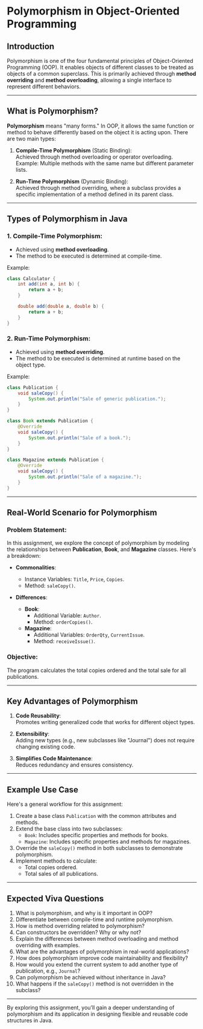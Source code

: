 # Polymorphism in Object-Oriented Programming

## Introduction

Polymorphism is one of the four fundamental principles of Object-Oriented Programming (OOP). It enables objects of different classes to be treated as objects of a common superclass. This is primarily achieved through **method overriding** and **method overloading**, allowing a single interface to represent different behaviors.

---

## What is Polymorphism?

**Polymorphism** means "many forms." In OOP, it allows the same function or method to behave differently based on the object it is acting upon. There are two main types:

1. **Compile-Time Polymorphism** (Static Binding):  
   Achieved through method overloading or operator overloading.  
   Example: Multiple methods with the same name but different parameter lists.

2. **Run-Time Polymorphism** (Dynamic Binding):  
   Achieved through method overriding, where a subclass provides a specific implementation of a method defined in its parent class.

---

## Types of Polymorphism in Java

### 1. **Compile-Time Polymorphism**:
- Achieved using **method overloading**.
- The method to be executed is determined at compile-time.

Example:
```java
class Calculator {
    int add(int a, int b) {
        return a + b;
    }

    double add(double a, double b) {
        return a + b;
    }
}
```

### 2. **Run-Time Polymorphism**:
- Achieved using **method overriding**.
- The method to be executed is determined at runtime based on the object type.

Example:
```java
class Publication {
    void saleCopy() {
        System.out.println("Sale of generic publication.");
    }
}

class Book extends Publication {
    @Override
    void saleCopy() {
        System.out.println("Sale of a book.");
    }
}

class Magazine extends Publication {
    @Override
    void saleCopy() {
        System.out.println("Sale of a magazine.");
    }
}
```

---

## Real-World Scenario for Polymorphism

### Problem Statement:

In this assignment, we explore the concept of polymorphism by modeling the relationships between **Publication**, **Book**, and **Magazine** classes. Here's a breakdown:

- **Commonalities**:
  - Instance Variables: `Title`, `Price`, `Copies`.
  - Method: `saleCopy()`.

- **Differences**:
  - **Book**:
    - Additional Variable: `Author`.
    - Method: `orderCopies()`.
  - **Magazine**:
    - Additional Variables: `OrderQty`, `CurrentIssue`.
    - Method: `receiveIssue()`.

### Objective:

The program calculates the total copies ordered and the total sale for all publications.

---

## Key Advantages of Polymorphism

1. **Code Reusability**:  
   Promotes writing generalized code that works for different object types.
   
2. **Extensibility**:  
   Adding new types (e.g., new subclasses like "Journal") does not require changing existing code.
   
3. **Simplifies Code Maintenance**:  
   Reduces redundancy and ensures consistency.

---

## Example Use Case

Here's a general workflow for this assignment:

1. Create a base class `Publication` with the common attributes and methods.
2. Extend the base class into two subclasses:
   - `Book`: Includes specific properties and methods for books.
   - `Magazine`: Includes specific properties and methods for magazines.
3. Override the `saleCopy()` method in both subclasses to demonstrate polymorphism.
4. Implement methods to calculate:
   - Total copies ordered.
   - Total sales of all publications.

---

## Expected Viva Questions

1. What is polymorphism, and why is it important in OOP?
2. Differentiate between compile-time and runtime polymorphism.
3. How is method overriding related to polymorphism?
4. Can constructors be overridden? Why or why not?
5. Explain the differences between method overloading and method overriding with examples.
6. What are the advantages of polymorphism in real-world applications?
7. How does polymorphism improve code maintainability and flexibility?
8. How would you extend the current system to add another type of publication, e.g., `Journal`?
9. Can polymorphism be achieved without inheritance in Java?
10. What happens if the `saleCopy()` method is not overridden in the subclass?

---

By exploring this assignment, you’ll gain a deeper understanding of polymorphism and its application in designing flexible and reusable code structures in Java.